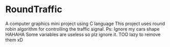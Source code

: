 # RoundTraffic
A computer graphics mini project using C language
This project uses round robin algorithm for controlling the traffic signal.
Ps: Ignore my cars shape HAHAHA
Some variables are useless so plz ignore it. TOO lazy to remove them xD
